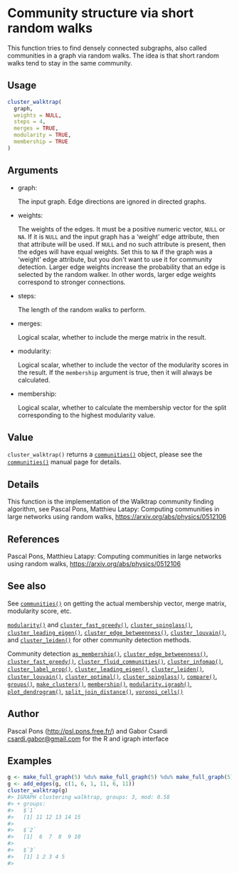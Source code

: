 # Community structure via short random walks

This function tries to find densely connected subgraphs, also called
communities in a graph via random walks. The idea is that short random
walks tend to stay in the same community.

## Usage

``` r
cluster_walktrap(
  graph,
  weights = NULL,
  steps = 4,
  merges = TRUE,
  modularity = TRUE,
  membership = TRUE
)
```

## Arguments

- graph:

  The input graph. Edge directions are ignored in directed graphs.

- weights:

  The weights of the edges. It must be a positive numeric vector, `NULL`
  or `NA`. If it is `NULL` and the input graph has a ‘weight’ edge
  attribute, then that attribute will be used. If `NULL` and no such
  attribute is present, then the edges will have equal weights. Set this
  to `NA` if the graph was a ‘weight’ edge attribute, but you don't want
  to use it for community detection. Larger edge weights increase the
  probability that an edge is selected by the random walker. In other
  words, larger edge weights correspond to stronger connections.

- steps:

  The length of the random walks to perform.

- merges:

  Logical scalar, whether to include the merge matrix in the result.

- modularity:

  Logical scalar, whether to include the vector of the modularity scores
  in the result. If the `membership` argument is true, then it will
  always be calculated.

- membership:

  Logical scalar, whether to calculate the membership vector for the
  split corresponding to the highest modularity value.

## Value

`cluster_walktrap()` returns a
[`communities()`](https://r.igraph.org/reference/communities.md) object,
please see the
[`communities()`](https://r.igraph.org/reference/communities.md) manual
page for details.

## Details

This function is the implementation of the Walktrap community finding
algorithm, see Pascal Pons, Matthieu Latapy: Computing communities in
large networks using random walks, https://arxiv.org/abs/physics/0512106

## References

Pascal Pons, Matthieu Latapy: Computing communities in large networks
using random walks, https://arxiv.org/abs/physics/0512106

## See also

See [`communities()`](https://r.igraph.org/reference/communities.md) on
getting the actual membership vector, merge matrix, modularity score,
etc.

[`modularity()`](https://r.igraph.org/reference/modularity.igraph.md)
and
[`cluster_fast_greedy()`](https://r.igraph.org/reference/cluster_fast_greedy.md),
[`cluster_spinglass()`](https://r.igraph.org/reference/cluster_spinglass.md),
[`cluster_leading_eigen()`](https://r.igraph.org/reference/cluster_leading_eigen.md),
[`cluster_edge_betweenness()`](https://r.igraph.org/reference/cluster_edge_betweenness.md),
[`cluster_louvain()`](https://r.igraph.org/reference/cluster_louvain.md),
and
[`cluster_leiden()`](https://r.igraph.org/reference/cluster_leiden.md)
for other community detection methods.

Community detection
[`as_membership()`](https://r.igraph.org/reference/as_membership.md),
[`cluster_edge_betweenness()`](https://r.igraph.org/reference/cluster_edge_betweenness.md),
[`cluster_fast_greedy()`](https://r.igraph.org/reference/cluster_fast_greedy.md),
[`cluster_fluid_communities()`](https://r.igraph.org/reference/cluster_fluid_communities.md),
[`cluster_infomap()`](https://r.igraph.org/reference/cluster_infomap.md),
[`cluster_label_prop()`](https://r.igraph.org/reference/cluster_label_prop.md),
[`cluster_leading_eigen()`](https://r.igraph.org/reference/cluster_leading_eigen.md),
[`cluster_leiden()`](https://r.igraph.org/reference/cluster_leiden.md),
[`cluster_louvain()`](https://r.igraph.org/reference/cluster_louvain.md),
[`cluster_optimal()`](https://r.igraph.org/reference/cluster_optimal.md),
[`cluster_spinglass()`](https://r.igraph.org/reference/cluster_spinglass.md),
[`compare()`](https://r.igraph.org/reference/compare.md),
[`groups()`](https://r.igraph.org/reference/groups.md),
[`make_clusters()`](https://r.igraph.org/reference/make_clusters.md),
[`membership()`](https://r.igraph.org/reference/communities.md),
[`modularity.igraph()`](https://r.igraph.org/reference/modularity.igraph.md),
[`plot_dendrogram()`](https://r.igraph.org/reference/plot_dendrogram.communities.md),
[`split_join_distance()`](https://r.igraph.org/reference/split_join_distance.md),
[`voronoi_cells()`](https://r.igraph.org/reference/voronoi_cells.md)

## Author

Pascal Pons (<http://psl.pons.free.fr/>) and Gabor Csardi
<csardi.gabor@gmail.com> for the R and igraph interface

## Examples

``` r
g <- make_full_graph(5) %du% make_full_graph(5) %du% make_full_graph(5)
g <- add_edges(g, c(1, 6, 1, 11, 6, 11))
cluster_walktrap(g)
#> IGRAPH clustering walktrap, groups: 3, mod: 0.58
#> + groups:
#>   $`1`
#>   [1] 11 12 13 14 15
#>   
#>   $`2`
#>   [1]  6  7  8  9 10
#>   
#>   $`3`
#>   [1] 1 2 3 4 5
#>   
```

